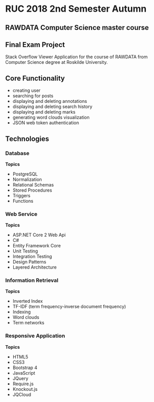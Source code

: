 # RUC 2018 2nd Semester Autumn
## RAWDATA Computer Science master course 

## Final Exam Project 
Stack Overflow Viewer Application for the course of RAWDATA from Computer Science degree at Roskilde University. 

## Core Functionality
- creating user
- searching for posts
- displaying and deleting annotations
- displaying and deleting search history 
- displaying and deleting marks
- generating word clouds visualization
- JSON web token authentication

## Technologies

### Database 

**Topics**
- PostgreSQL
- Normalization
- Relational Schemas
- Stored Procedures
- Triggers
- Functions

### Web Service

**Topics**
- ASP.NET Core 2 Web Api
- C# 
- Entity Framework Core
- Unit Testing
- Integration Testing
- Design Patterns
- Layered Architecture 

### Information Retrieval 

**Topics**
- Inverted Index
- TF-IDF (term frequency-inverse document frequency)
- Indexing
- Word clouds
- Term networks

### Responsive Application

**Topics**
- HTML5
- CSS3
- Bootstrap 4
- JavaScript
- JQuery
- Require.js
- Knockout.js
- JQCloud

